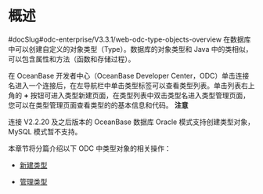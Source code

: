 概述 
=======================
#docSlug#odc-enterprise/V3.3.1/web-odc-type-objects-overview
在数据库中可以创建自定义的对象类型（Type）。数据库的对象类型和 Java 中的类相似，可以包含属性和方法（函数和存储过程）。

在 OceanBase 开发者中心（OceanBase Developer Center，ODC）单击连接名进入一个连接后，在左导航栏中单击类型标签可以查看类型列表。单击列表右上角的 **+** 按钮可进入类型新建页面，在类型列表中双击类型名进入类型管理页面，您可以在类型管理页面查看类型的的基本信息和代码。
**注意**



连接 V2.2.20 及之后版本的 OceanBase 数据库 Oracle 模式支持创建类型对象，MySQL 模式暂不支持。

本章节将分篇介绍以下 ODC 中类型对象的相关操作：

* [新建类型](../../../7.client-odc-user-guide/10.client-odc-database-objects/7.client-odc-trigger-objects/2.client-odc-create-a-trigger.md)

  

* [管理类型](../../../7.client-odc-user-guide/10.client-odc-database-objects/7.client-odc-trigger-objects/3.client-odc-manage-triggers.md)

  




